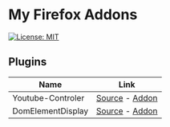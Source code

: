 # My Firefox Addons
[![License: MIT](https://img.shields.io/badge/License-GPLv3-blue.svg)](https://opensource.org/licenses/gpl-3.0)  

## Plugins

|Name|Link
|-|-|
|Youtube-Controler|[Source](youtube-remote) - [Addon](https://addons.mozilla.org/fr/firefox/addon/youtube-controler/?utm_source=addons.mozilla.org&utm_medium=referral&utm_content=search)
|DomElementDisplay|[Source](domElementDisplay) - [Addon]()

